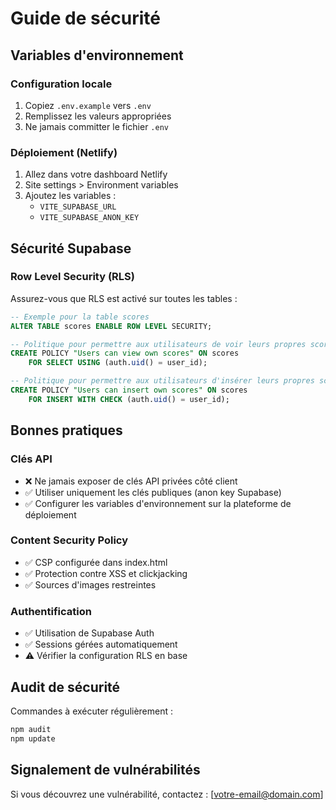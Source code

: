 # Guide de sécurité

## Variables d'environnement

### Configuration locale
1. Copiez `.env.example` vers `.env`
2. Remplissez les valeurs appropriées
3. Ne jamais committer le fichier `.env`

### Déploiement (Netlify)
1. Allez dans votre dashboard Netlify
2. Site settings > Environment variables
3. Ajoutez les variables :
   - `VITE_SUPABASE_URL`
   - `VITE_SUPABASE_ANON_KEY`

## Sécurité Supabase

### Row Level Security (RLS)
Assurez-vous que RLS est activé sur toutes les tables :

```sql
-- Exemple pour la table scores
ALTER TABLE scores ENABLE ROW LEVEL SECURITY;

-- Politique pour permettre aux utilisateurs de voir leurs propres scores
CREATE POLICY "Users can view own scores" ON scores
    FOR SELECT USING (auth.uid() = user_id);

-- Politique pour permettre aux utilisateurs d'insérer leurs propres scores
CREATE POLICY "Users can insert own scores" ON scores
    FOR INSERT WITH CHECK (auth.uid() = user_id);
```

## Bonnes pratiques

### Clés API
- ❌ Ne jamais exposer de clés API privées côté client
- ✅ Utiliser uniquement les clés publiques (anon key Supabase)
- ✅ Configurer les variables d'environnement sur la plateforme de déploiement

### Content Security Policy
- ✅ CSP configurée dans index.html
- ✅ Protection contre XSS et clickjacking
- ✅ Sources d'images restreintes

### Authentification
- ✅ Utilisation de Supabase Auth
- ✅ Sessions gérées automatiquement
- ⚠️ Vérifier la configuration RLS en base

## Audit de sécurité

Commandes à exécuter régulièrement :
```bash
npm audit
npm update
```

## Signalement de vulnérabilités

Si vous découvrez une vulnérabilité, contactez : [votre-email@domain.com]
